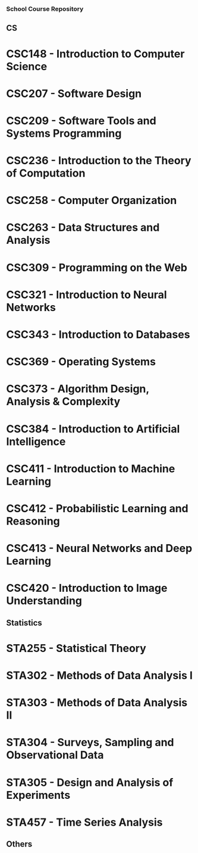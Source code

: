 ### School Course Repository

## CS
# CSC148 - Introduction to Computer Science
# CSC207 - Software Design
# CSC209 - Software Tools and Systems Programming
# CSC236 - Introduction to the Theory of Computation
# CSC258 - Computer Organization
# CSC263 - Data Structures and Analysis
# CSC309 - Programming on the Web
# CSC321 - Introduction to Neural Networks
# CSC343 - Introduction to Databases
# CSC369 - Operating Systems
# CSC373 - Algorithm Design, Analysis & Complexity
# CSC384 - Introduction to Artificial Intelligence
# CSC411 - Introduction to Machine Learning
# CSC412 - Probabilistic Learning and Reasoning
# CSC413 - Neural Networks and Deep Learning
# CSC420 - Introduction to Image Understanding

## Statistics
# STA255 - Statistical Theory
# STA302 - Methods of Data Analysis I
# STA303 - Methods of Data Analysis II
# STA304 - Surveys, Sampling and Observational Data
# STA305 - Design and Analysis of Experiments
# STA457 - Time Series Analysis

## Others